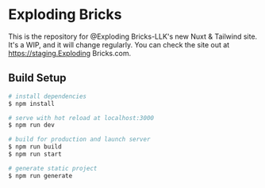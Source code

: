 # Exploding Bricks
This is the repository for @Exploding Bricks-LLK's new Nuxt & Tailwind site. It's a WIP, and it will change regularly. You can check the site out at https://staging.Exploding Bricks.com.
## Build Setup

```bash
# install dependencies
$ npm install

# serve with hot reload at localhost:3000
$ npm run dev

# build for production and launch server
$ npm run build
$ npm run start

# generate static project
$ npm run generate
```

